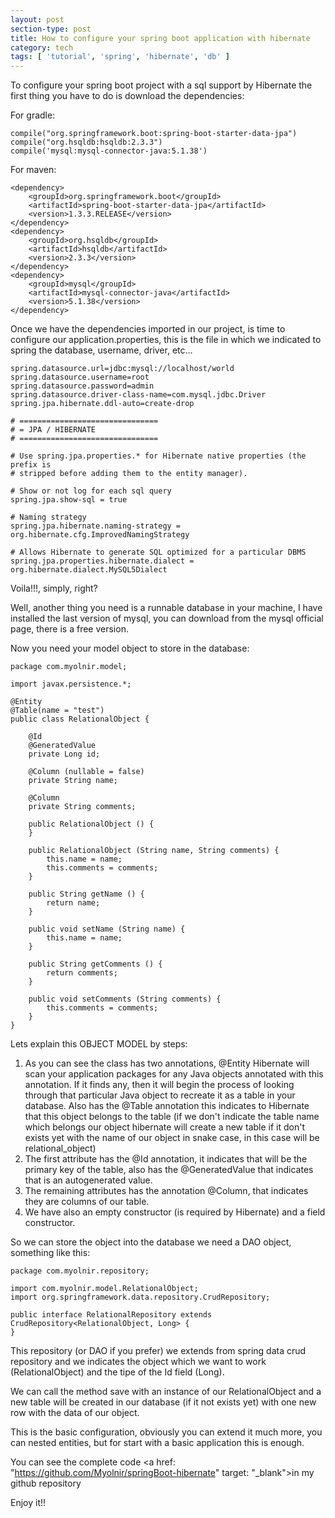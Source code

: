 ```yaml
---
layout: post
section-type: post
title: How to configure your spring boot application with hibernate
category: tech
tags: [ 'tutorial', 'spring', 'hibernate', 'db' ]
---
```


To configure your spring boot project with a sql support by Hibernate the first thing you have to do is download the dependencies:

For gradle:

````
compile("org.springframework.boot:spring-boot-starter-data-jpa")
compile("org.hsqldb:hsqldb:2.3.3")
compile('mysql:mysql-connector-java:5.1.38')
````

For maven:

````
<dependency>
	<groupId>org.springframework.boot</groupId>
	<artifactId>spring-boot-starter-data-jpa</artifactId>
	<version>1.3.3.RELEASE</version>
</dependency>
<dependency>
	<groupId>org.hsqldb</groupId>
	<artifactId>hsqldb</artifactId>
	<version>2.3.3</version>
</dependency>
<dependency>
	<groupId>mysql</groupId>
	<artifactId>mysql-connector-java</artifactId>
	<version>5.1.38</version>
</dependency>
````

Once we have the dependencies imported in our project, is time to configure our application.properties, this is the file in which we indicated to spring the database, username, driver, etc...

````
spring.datasource.url=jdbc:mysql://localhost/world
spring.datasource.username=root
spring.datasource.password=admin
spring.datasource.driver-class-name=com.mysql.jdbc.Driver
spring.jpa.hibernate.ddl-auto=create-drop

# ===============================
# = JPA / HIBERNATE
# ===============================

# Use spring.jpa.properties.* for Hibernate native properties (the prefix is
# stripped before adding them to the entity manager).

# Show or not log for each sql query
spring.jpa.show-sql = true

# Naming strategy
spring.jpa.hibernate.naming-strategy = org.hibernate.cfg.ImprovedNamingStrategy

# Allows Hibernate to generate SQL optimized for a particular DBMS
spring.jpa.properties.hibernate.dialect = org.hibernate.dialect.MySQL5Dialect
````
Voila!!!, simply, right?

Well, another thing you need is a runnable database in your machine, I have installed the last version of mysql, you can download from the mysql official page, there is a free version.

Now you need your model object to store in the database:

````
package com.myolnir.model;

import javax.persistence.*;

@Entity
@Table(name = "test")
public class RelationalObject {

    @Id
    @GeneratedValue
    private Long id;

    @Column (nullable = false)
    private String name;

    @Column
    private String comments;

    public RelationalObject () {
    }

    public RelationalObject (String name, String comments) {
        this.name = name;
        this.comments = comments;
    }

    public String getName () {
        return name;
    }

    public void setName (String name) {
        this.name = name;
    }

    public String getComments () {
        return comments;
    }

    public void setComments (String comments) {
        this.comments = comments;
    }
}
````

Lets explain this OBJECT MODEL by steps:

1. As you can see the class has two annotations, @Entity Hibernate will scan your application packages for any Java objects annotated with this annotation. If it finds any, then it will begin the process of looking through that particular Java object to recreate it as a table in your database. Also has the @Table annotation this indicates to Hibernate that this object belongs to the table (if we don't indicate the table name which belongs our object hibernate will create a new table if it don't exists yet with the name of our object in snake case, in this case will be relational_object)
2. The first attribute has the @Id annotation, it indicates that will be the primary key of the table, also has the @GeneratedValue that indicates that is an autogenerated value.
3. The remaining attributes has the annotation @Column, that indicates they are columns of our table.
4. We have also an empty constructor (is required by Hibernate) and a field constructor.

So we can store the object into the database we need a DAO object, something like this:

````
package com.myolnir.repository;

import com.myolnir.model.RelationalObject;
import org.springframework.data.repository.CrudRepository;

public interface RelationalRepository extends CrudRepository<RelationalObject, Long> {
}
````

This repository (or DAO if you prefer) we extends from spring data crud repository and we indicates the object which we want to work (RelationalObject) and the tipe of the Id field (Long).

We can call the method save with an instance of our RelationalObject and a new table will be created in our database (if it not exists yet) with one new row with the data of our object.

This is the basic configuration, obviously you can extend it much more, you can nested entities, but for start with a basic application this is enough.

You can see the complete code <a href: "https://github.com/Myolnir/springBoot-hibernate" target: "_blank">in my github repository</a>

Enjoy it!!

